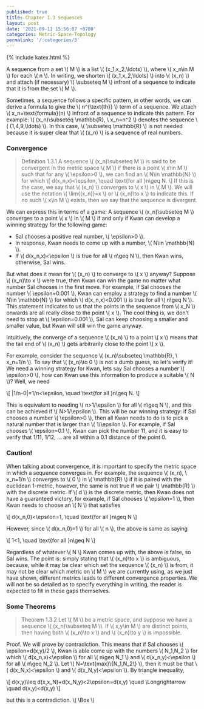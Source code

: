 ```yaml
---
published: true
title: Chapter 1.3 Sequences
layout: post
date: '2021-09-11 15:56:07 +0700'
categories: Metric-Space-Topology
permalink: '/:categories/3'
---
```

{% include katex.html %}

A sequence from a set \\( M \\) is a list \\( (x_1,x_2,\ldots) \\), where \\( x_n\in M \\) for each \\( n \\). In writing, we shorten \\( (x_1,x_2,\ldots) \\) into \\( (x_n) \\) and attach (if necessary) \\( \subseteq M \\) infront of a sequence to indicate that it is from the set \\( M \\).

Sometimes, a sequence follows a specific pattern, in other words, we can derive a formula to give the \\( n^{\text{th}} \\) term of a sequence. We attach \\( x_n=\text{formula}(n) \\) infront of a sequence to indicate this pattern. For example: \\( (x_n)\subseteq \mathbb{R}, \ x_n=n^2 \\) denotes the sequence \\( (1,4,9,\ldots) \\). In this case, \\( \subseteq \mathbb{R} \\) is not needed because it is super clear that \\( (x_n) \\) is a sequence of real numbers. 

### Convergence

> Definition 1.3.1 A sequence \\( (x_n)\subseteq M \\) is said to be convergent in the metric space \\( M \\) if there is a point \\( x\in M \\) such that for any \\( \epsilon>0 \\), we can find an \\( N\in \mathbb{N} \\) for which
\\[ d(x_n,x)<\epsilon, \quad \text{for all }n\geq N. \\]
If this is the case, we say that \\( (x_n) \\) converges to \\( x \\) in \\( M \\). We will use the notation \\( \lim{(x_n)}=x \\) or \\( (x_n)\to x \\) to indicate this. If no such \\( x\in M \\) exists, then we say that the sequence is divergent. 

We can express this in terms of a game: A sequence \\( (x_n)\subseteq M \\) converges to a point \\( x \\) in \\( M \\) if and only if Kwan can develop a winning strategy for the following game:

- Sal chooses a positive real number, \\( \epsilon>0 \\).
- In response, Kwan needs to come up with a number, \\( N\in \mathbb{N} \\).
- If \\( d(x_n,x)<\epsilon \\) is true for all \\( n\geq N \\), then Kwan wins, otherwise, Sal wins.

But what does it mean for \\( (x_n) \\) to converge to \\( x \\) anyway? Suppose \\( (x_n)\to x \\) were true, then Kwan can win the game no matter what number Sal chooses in the first move. For example, if Sal chooses the number \\( \epsilon=0.001 \\), Kwan can employ a strategy to find a number \\( N\in \mathbb{N} \\) for which \\( d(x_n,x)<0.001 \\) is true for all \\( n\geq N \\). This statement indicates to us that the points in the sequence from \\( x_N \\) onwards are all really close to the point \\( x \\). The cool thing is, we don't need to stop at \\( \epsilon=0.001 \\), Sal can keep choosing a smaller and smaller value, but Kwan will still win the game anyway. 

Intuitively, the converge of a sequence \\( (x_n) \\) to a point \\( x \\) means that the tail end of \\( (x_n) \\) gets arbitrarily close to the point \\( x \\).

For example, consider the sequence \\( (x_n)\subseteq \mathbb{R}, \ x_n=1/n \\). To say that \\( (x_n)\to 0 \\) is not a dumb guess, so let's verify it! We need a winning strategy for Kwan, lets say Sal chooses a number \\( \epsilon>0 \\), how can Kwan use this information to produce a suitable \\( N \\)? Well, we need

\\[ \|1/n-0\|=1/n<\epsilon, \quad \text{for all }n\geq N. \\]

This is equivalent to needing \\( n>1/\epsilon \\) for all \\( n\geq N \\), and this can be achieved if \\( N>1/\epsilon \\). This will be our winning strategy: if Sal chooses a number \\( \epsilon>0 \\), then all Kwan needs to do is to pick a natural number that is larger than \\( 1/\epsilon \\). For example, if Sal chooses \\( \epsilon=0.1 \\), Kwan can pick the number 11, and it is easy to verify that 1/11, 1/12, ... are all within a 0.1 distance of the point 0.

### Caution!

When talking about convergence, it is important to specify the metric space in which a sequence converges in. For example, the sequence \\( (x_n), \ x_n=1/n \\) converges to \\( 0 \\) in \\( \mathbb{R} \\) if it is paired with the euclidean 1-metric, however, the same is not true if we pair \\( \mathbb{R} \\) with the discrete metric. If \\( d \\) is the discrete metric, then Kwan does not have a guaranteed victory, for example, if Sal chooses \\( \epsilon=1 \\), then Kwan needs to choose an \\( N \\) that satisfies

\\[ d(x_n,0)<\epsilon=1, \quad \text{for all }n\geq N \\]

However, since \\( d(x_n,0)=1 \\) for all \\( n \\), the above is same as saying

\\[ 1<1, \quad \text{for all }n\geq N \\]

Regardless of whatever \\( N \\) Kwan comes up with, the above is false, so Sal wins. The point is: simply stating that \\( (x_n)\to x \\) is ambiguous, because, while it may be clear which set the sequence \\( (x_n) \\) is from, it may not be clear which metric on \\( M \\) we are currently using, as we just have shown, different metrics leads to different convergence properties. We will not be so detailed as to specify everything in writing, the reader is expected to fill in these gaps themselves.

### Some Theorems

> Theorem 1.3.2 Let \\( M \\) be a metric space, and suppose we have a sequence \\( (x_n)\subseteq M \\). If \\( x,y\in M \\) are distinct points, then having both \\( (x_n)\to x \\) and \\( (x_n)\to y \\) is impossible.

Proof. We will prove by contradiction. This means that if Sal chooses \\( \epsilon=d(x,y)/2 \\), Kwan is able come up with the numbers \\( N_1,N_2 \\) for which \\( d(x_n,x)<\epsilon \\) for all \\( n\geq N_1 \\) and \\( d(x_n,y)<\epsilon \\) for all \\( n\geq N_2 \\). Let \\( N=\text{max}\\{N_1,N_2\\} \\), then it must be that \\( d(x_N,x)<\epsilon \\) and \\( d(x_N,y)<\epsilon \\). By triangle inequality,

\\[ d(x,y)\leq d(x,x_N)+d(x_N,y)<2\epsilon=d(x,y) \quad \Longrightarrow \quad d(x,y)<d(x,y) \\]

but this is a contradiction. \\( \Box \\)
